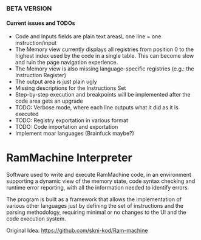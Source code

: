 ### BETA VERSION
#### Current issues and TODOs
- Code and Inputs fields are plain text areasL one line = one instruction/input
- The Memory view currently displays all registries from position 0 to the highest index used by the code in a single table. This can become slow and ruin the page navigation experience.
- The Memory view is also missing language-specific registries (e.g.: the Instruction Register)
- The output area is just plain ugly
- Missing descriptions for the Instructions Set
- Step-by-step execution and breakpoints will be implemented after the code area gets an upgrade
- TODO: Verbose mode, where each line outputs what it did as it is executed
- TODO: Registry exportation in various format
- TODO: Code importation and exportation
- Implement moar languages (Brainfuck maybe?)

# RamMachine Interpreter
Software used to write and execute RamMachine code, in an environment supporting a dynamic view of the memory state, code syntax checking and runtime error reporting, with all the information needed to identify errors.

The program is built as a framework that allows the implementation of various other languages just by defining the set of instructions and the parsing methodology, requiring minimal or no changes to the UI and the code execution system.

Original Idea: https://github.com/skni-kod/Ram-machine
